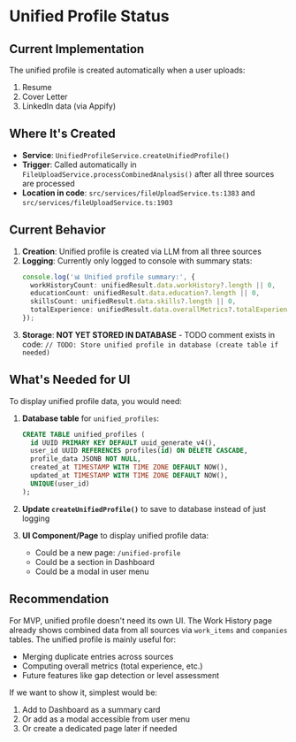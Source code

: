 # Unified Profile Status

## Current Implementation

The unified profile is created automatically when a user uploads:
1. Resume
2. Cover Letter
3. LinkedIn data (via Appify)

## Where It's Created

- **Service**: `UnifiedProfileService.createUnifiedProfile()`
- **Trigger**: Called automatically in `FileUploadService.processCombinedAnalysis()` after all three sources are processed
- **Location in code**: `src/services/fileUploadService.ts:1383` and `src/services/fileUploadService.ts:1903`

## Current Behavior

1. **Creation**: Unified profile is created via LLM from all three sources
2. **Logging**: Currently only logged to console with summary stats:
   ```typescript
   console.log('📊 Unified profile summary:', {
     workHistoryCount: unifiedResult.data.workHistory?.length || 0,
     educationCount: unifiedResult.data.education?.length || 0,
     skillsCount: unifiedResult.data.skills?.length || 0,
     totalExperience: unifiedResult.data.overallMetrics?.totalExperience || 0
   });
   ```
3. **Storage**: **NOT YET STORED IN DATABASE** - TODO comment exists in code: `// TODO: Store unified profile in database (create table if needed)`

## What's Needed for UI

To display unified profile data, you would need:

1. **Database table** for `unified_profiles`:
   ```sql
   CREATE TABLE unified_profiles (
     id UUID PRIMARY KEY DEFAULT uuid_generate_v4(),
     user_id UUID REFERENCES profiles(id) ON DELETE CASCADE,
     profile_data JSONB NOT NULL,
     created_at TIMESTAMP WITH TIME ZONE DEFAULT NOW(),
     updated_at TIMESTAMP WITH TIME ZONE DEFAULT NOW(),
     UNIQUE(user_id)
   );
   ```

2. **Update `createUnifiedProfile()`** to save to database instead of just logging

3. **UI Component/Page** to display unified profile data:
   - Could be a new page: `/unified-profile`
   - Could be a section in Dashboard
   - Could be a modal in user menu

## Recommendation

For MVP, unified profile doesn't need its own UI. The Work History page already shows combined data from all sources via `work_items` and `companies` tables. The unified profile is mainly useful for:
- Merging duplicate entries across sources
- Computing overall metrics (total experience, etc.)
- Future features like gap detection or level assessment

If we want to show it, simplest would be:
1. Add to Dashboard as a summary card
2. Or add as a modal accessible from user menu
3. Or create a dedicated page later if needed

